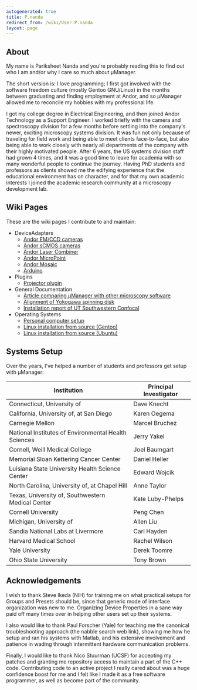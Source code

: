 ```yaml
---
autogenerated: true
title: P.nanda
redirect_from: /wiki/User:P.nanda
layout: page
---
```


## About

My name is Pariksheet Nanda and you're probably reading this to find out
who I am and/or why I care so much about µManager.

The short version is: I love programming; I first got involved with the
software freedom culture (mostly Gentoo GNU/Linux) in the months between
graduating and finding employment at Andor, and so µManager allowed me
to reconcile my hobbies with my professional life.

I got my college degree in Electrical Engineering, and then joined Andor
Technology as a Support Engineer. I worked briefly with the camera and
spectroscopy division for a few months before settling into the
company's newer, exciting microscopy systems division. It was fun not
only because of traveling for field work and being able to meet clients
face-to-face, but also being able to work closely with nearly all
departments of the company with their highly motivated people. After 6
years, the US systems division staff had grown 4 times, and it was a
good time to leave for academia with so many wonderful people to
continue the journey. Having PhD students and professors as clients
showed me the edifying experience that the educational environment has
on character, and for that my own academic interests I joined the
academic research community at a microscopy development lab.

## Wiki Pages

These are the wiki pages I contribute to and maintain:

-   DeviceAdapters
    -   [Andor EM/CCD cameras](/Andor)
    -   [Andor sCMOS cameras](/Andor_SDK3)
    -   [Andor Laser Combiner](/AndorLaserCombiner)
    -   [Andor MicroPoint](/MicroPoint)
    -   [Andor Mosaic](/Mosaic3)
    -   [Arduino](/Arduino)
-   Plugins
    -   [Projector plugin](/Projector_Plugin)
-   General Documentation
    -   [Article comparing µManager with other microscopy
        software](/Comparison_with_other_microscopy_software)
    -   [Alignment of Yokogawa spinning disk](/CSU_Alignment)
    -   [Installation report of UT Southwestern
        Confocal](/Setup_UTSW_SD)
-   Operating Systems
    -   [Personal computer setup](/Personal_computer_setup)
    -   [Linux installation from source
        (Gentoo)](/Linux_installation_from_source_(Gentoo))
    -   [Linux installation from source
        (Ubuntu)](/Linux_installation_from_source_(Ubuntu))

## Systems Setup

Over the years, I've helped a number of students and professors get
setup with µManager:

| Institution                                          | Principal Investigator |
|------------------------------------------------------|------------------------|
| Connecticut, University of                           | Dave Knecht            |
| California, University of, at San Diego              | Karen Oegema           |
| Carnegie Mellon                                      | Marcel Bruchez         |
| National Institutes of Environmental Health Sciences | Jerry Yakel            |
| Cornell, Weill Medical College                       | Joel Baumgart          |
| Memorial Sloan Kettering Cancer Center               | Daniel Heller          |
| Luisiana State University Health Science Center      | Edward Wojcik          |
| North Carolina, University of, at Chapel Hill        | Anne Taylor            |
| Texas, University of, Southwestern Medical Center    | Kate Luby-Phelps       |
| Cornell University                                   | Peng Chen              |
| Michigan, University of                              | Allen Liu              |
| Sandia National Labs at Livermore                    | Carl Hayden            |
| Harvard Medical School                               | Rachel Wilson          |
| Yale University                                      | Derek Toomre           |
| Ohio State University                                | Tony Brown             |

## Acknowledgements

I wish to thank Steve Ikeda (NIH) for training me on what practical
setups for Groups and Presets should be, since that generic mode of
interface organization was new to me. Organizing Device Properties in a
sane way paid off many times over in helping other users set up their
systems.

I also would like to thank Paul Forscher (Yale) for teaching me the
canonical troubleshooting approach (the nabble search web link), showing
me how he setup and ran his systems with Matlab, and his extensive
involvement and patience in wading through intermittent hardware
communication problems.

Finally, I would like to thank Nico Stuurman (UCSF) for accepting my
patches and granting me repository access to maintain a part of the C++
code. Contributing code to an active project I really cared about was a
huge confidence boost for me and I felt like I made it as a free
software programmer, as well as become part of the community.
